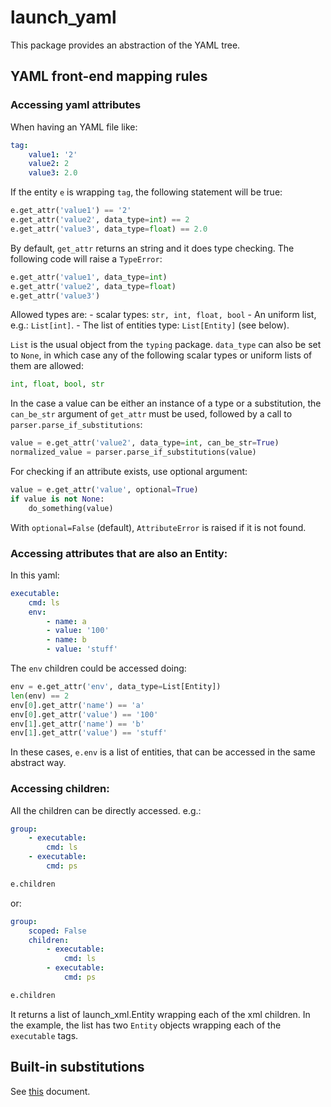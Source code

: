 # launch_yaml

This package provides an abstraction of the YAML tree.

## YAML front-end mapping rules

### Accessing yaml attributes

When having an YAML file like:

```yaml
tag:
    value1: '2'
    value2: 2
    value3: 2.0
```

If the entity `e` is wrapping `tag`, the following statement will be true:
```python
e.get_attr('value1') == '2'
e.get_attr('value2', data_type=int) == 2
e.get_attr('value3', data_type=float) == 2.0
```

By default, `get_attr` returns an string and it does type checking. The following code will raise a `TypeError`:

```python
e.get_attr('value1', data_type=int)
e.get_attr('value2', data_type=float)
e.get_attr('value3')
```

Allowed types are:
    - scalar types: `str, int, float, bool`
    - An uniform list, e.g.: `List[int]`.
    - The list of entities type: `List[Entity]` (see below).

`List` is the usual object from the `typing` package.
`data_type` can also be set to `None`, in which case any of the following scalar types or uniform lists of them are allowed:

```python
int, float, bool, str
```

In the case a value can be either an instance of a type or a substitution, the `can_be_str` argument of `get_attr` must be used, followed by a call to `parser.parse_if_substitutions`:

```python
value = e.get_attr('value2', data_type=int, can_be_str=True)
normalized_value = parser.parse_if_substitutions(value)
```

For checking if an attribute exists, use optional argument:

```python
value = e.get_attr('value', optional=True)
if value is not None:
    do_something(value)
```

With `optional=False` (default), `AttributeError` is raised if it is not found.

### Accessing attributes that are also an Entity:

In this yaml:

```yaml
executable:
    cmd: ls
    env:
        - name: a
        - value: '100'
        - name: b
        - value: 'stuff'
```

The `env` children could be accessed doing:

```python
env = e.get_attr('env', data_type=List[Entity])
len(env) == 2
env[0].get_attr('name') == 'a'
env[0].get_attr('value') == '100'
env[1].get_attr('name') == 'b'
env[1].get_attr('value') == 'stuff'
```

In these cases, `e.env` is a list of entities, that can be accessed in the same abstract way.

### Accessing children:

All the children can be directly accessed. e.g.:

```yaml
group:
    - executable:
        cmd: ls
    - executable:
        cmd: ps
```

```python
e.children
```

or:

```yaml
group:
    scoped: False
    children:
        - executable:
            cmd: ls
        - executable:
            cmd: ps
```

```python
e.children
```

It returns a list of launch_xml.Entity wrapping each of the xml children.
In the example, the list has two `Entity` objects wrapping each of the `executable` tags.

## Built-in substitutions

See [this](https://github.com/ros2/design/blob/d3a35d7ea201721892993e85e28a5a223cdaa001/articles/151_roslaunch_xml.md) document.
